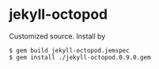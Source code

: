# jekyll-octopod

Customized source. Install by

```shell
$ gem build jekyll-octopod.jemspec
$ gem install ./jekyll-octopod.0.9.0.gem
```

